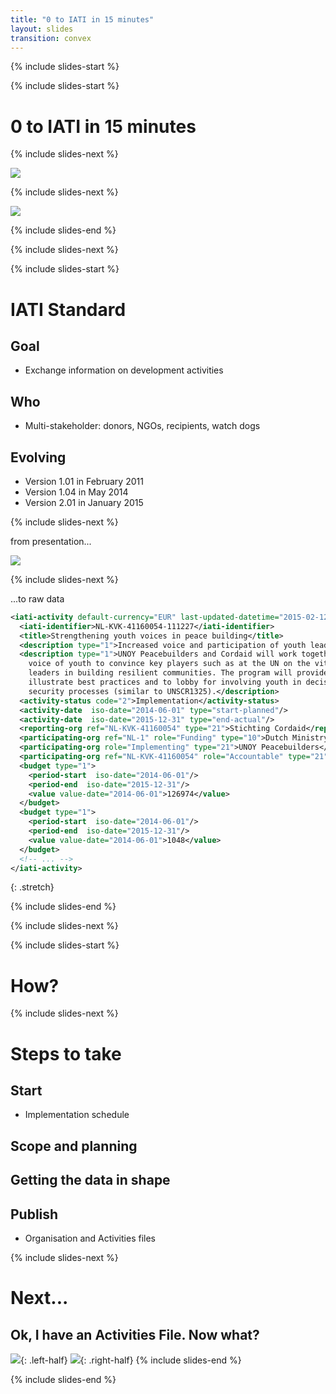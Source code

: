 ```yaml
---
title: "0 to IATI in 15 minutes"
layout: slides
transition: convex
---
```




{% include slides-start %}
<!-- first column -->

{% include slides-start %}
# 0 to IATI in 15 minutes

{% include slides-next %}

![](/pix/iati-pre.png)

{% include slides-next %}

![](/pix/iati-post.png)

{% include slides-end %}

{% include slides-next %}
<!-- next column -->

{% include slides-start %}

# IATI Standard

## Goal

- Exchange information on development activities

## Who

- Multi-stakeholder: donors, NGOs, recipients, watch dogs

## Evolving

- Version 1.01 in February 2011
- Version 1.04 in May 2014
- Version 2.01 in January 2015

{% include slides-next %}

from presentation...

![](cordaid-example.png)

{% include slides-next %}

...to raw data

~~~xml
<iati-activity default-currency="EUR" last-updated-datetime="2015-02-12T09:09:25+00:00" xml:lang="en">
  <iati-identifier>NL-KVK-41160054-111227</iati-identifier>
  <title>Strengthening youth voices in peace building</title>
  <description type="1">Increased voice and participation of youth leaders on peace and security</description>
  <description type="1">UNOY Peacebuilders and Cordaid will work together to strengthen the collective
    voice of youth to convince key players such as at the UN on the vital role of young community
    leaders in building resilient communities. The program will provide capacity and resources to
    illustrate best practices and to lobby for involving youth in decision making on peace and
    security processes (similar to UNSCR1325).</description>
  <activity-status code="2">Implementation</activity-status>
  <activity-date  iso-date="2014-06-01" type="start-planned"/>
  <activity-date  iso-date="2015-12-31" type="end-actual"/>
  <reporting-org ref="NL-KVK-41160054" type="21">Stichting Cordaid</reporting-org>
  <participating-org ref="NL-1" role="Funding" type="10">Dutch Ministry of Foreign Affairs</participating-org>
  <participating-org role="Implementing" type="21">UNOY Peacebuilders</participating-org>
  <participating-org ref="NL-KVK-41160054" role="Accountable" type="21">Cordaid</participating-org>
  <budget type="1">
    <period-start  iso-date="2014-06-01"/>
    <period-end  iso-date="2015-12-31"/>
    <value value-date="2014-06-01">126974</value>
  </budget>
  <budget type="1">
    <period-start  iso-date="2014-06-01"/>
    <period-end  iso-date="2015-12-31"/>
    <value value-date="2014-06-01">1048</value>
  </budget>
  <!-- ... -->
</iati-activity>
~~~
{: .stretch}

{% include slides-end %}

{% include slides-next %}
<!-- next column -->

{% include slides-start %}

# How?

{% include slides-next %}

# Steps to take

## Start

- Implementation schedule

## Scope and planning

## Getting the data in shape

## Publish

- Organisation and Activities files

{% include slides-next %}

# Next...

## Ok, I have an Activities File. Now what?

![](/pix/iati-post.png){: .left-half}
![](/pix/iati-activity-file.png){: .right-half}
{% include slides-end %}

{% include slides-end %}
<!-- close columns -->
